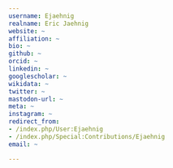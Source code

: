 ```yaml
---
username: Ejaehnig
realname: Eric Jaehnig
website: ~
affiliation: ~
bio: ~
github: ~
orcid: ~
linkedin: ~
googlescholar: ~
wikidata: ~
twitter: ~
mastodon-url: ~
meta: ~
instagram: ~
redirect_from:
- /index.php/User:Ejaehnig
- /index.php/Special:Contributions/Ejaehnig
email: ~

---
```

